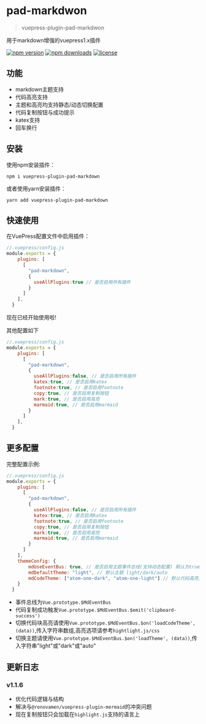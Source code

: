 # pad-markdwon
> vuepress-plugin-pad-markdwon

用于markdown增强的vuepress1.x插件

[![npm version](https://img.shields.io/npm/v/vuepress-plugin-pad-markdown.svg)](https://www.npmjs.com/package/vuepress-plugin-pad-markdown) [![npm downloads](https://img.shields.io/npm/dt/vuepress-plugin-pad-markdown.svg)](https://www.npmjs.com/package/vuepress-plugin-pad-markdown) [![license](https://img.shields.io/npm/l/vuepress-plugin-pad-markdown.svg)](https://github.com/open17/vuepress-plugin-pad-markdown/blob/master/LICENSE)  

## 功能

- markdown主题支持
- 代码高亮支持
- 主题和高亮均支持静态/动态切换配置
- 代码复制按钮与成功提示
- katex支持
- 回车换行

## 安装

使用npm安装插件：
```
npm i vuepress-plugin-pad-markdown
``` 

或者使用yarn安装插件：
```
yarn add vuepress-plugin-pad-markdown
```


## 快速使用

在VuePress配置文件中启用插件：
```js
//.vuepress/config.js
module.exports = {
    plugins: [
      [
        "pad-markdown",
        {
          useAllPlugins:true // 是否启用所有插件
        }
      ]
    ],
  }
```
现在已经开始使用啦!  

其他配置如下
```js
//.vuepress/config.js
module.exports = {
    plugins: [
      [
        "pad-markdown",
        {
          useAllPlugins:false, // 是否启用所有插件
          katex:true, // 是否启用katex
          footnote:true, // 是否启用footnote
          copy:true, // 是否启用复制按钮
          mark:true, // 是否启用高亮
          marmaid:true, // 是否启用marmaid
        }
      ]
    ],
  }
```
## 更多配置
完整配置示例:
```js
//.vuepress/config.js
module.exports = {
    plugins: [
      [
        "pad-markdown",
        {
          useAllPlugins:false, // 是否启用所有插件
          katex:true, // 是否启用katex
          footnote:true, // 是否启用footnote
          copy:true, // 是否启用复制按钮
          mark:true, // 是否启用高亮
          marmaid:true, // 是否启用marmaid
        }
      ]
    ],
    themeConfig: {
        mdUseEventBus: true, // 是否启用主题事件总线(支持动态配置) 默认为true
        mdDefaultTheme: "light", // 默认主题 light/dark/auto
        mdCodeTheme: ["atom-one-dark", "atom-one-light"] // 默认代码高亮主题
    }
  }
```
- 事件总线为`Vue.prototype.$MdEventBus`
- 代码复制成功触发`Vue.prototype.$MdEventBus.$emit('clipboard-success')`
- 切换代码块高亮请使用`Vue.prototype.$MdEventBus.$on('loadCodeTheme', (data))`,传入字符串数组,高亮选项请参考`hightlight.js/css`
- 切换主题请使用`Vue.prototype.$MdEventBus.$on('loadTheme', (data))`,传入字符串"light"或"dark"或"auto"

## 更新日志
### v1.1.6
- 优化代码逻辑与结构
- 解决与`@renovamen/vuepress-plugin-mermaid`的冲突问题
- 现在复制按钮只会加载在`highlight.js`支持的语言上